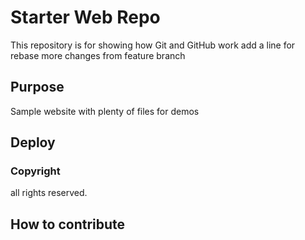 # Starter Web Repo

This repository is for showing how Git and GitHub work
add a line for rebase
more changes from feature branch

## Purpose

Sample website with plenty of files for demos

## Deploy

### Copyright
all rights reserved.

## How to contribute